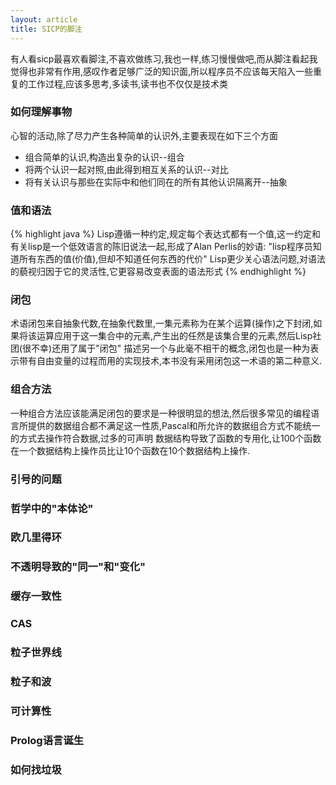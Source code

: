 ```yaml
---
layout: article
title: SICP的脚注
---
```

有人看sicp最喜欢看脚注,不喜欢做练习,我也一样,练习慢慢做吧,而从脚注看起我觉得也非常有作用,感叹作者足够广泛的知识面,所以程序员不应该每天陷入一些重复的工作过程,应该多思考,多读书,读书也不仅仅是技术类

### 如何理解事物
心智的活动,除了尽力产生各种简单的认识外,主要表现在如下三个方面

* 组合简单的认识,构造出复杂的认识--组合
* 将两个认识一起对照,由此得到相互关系的认识--对比
* 将有关认识与那些在实际中和他们同在的所有其他认识隔离开--抽象


### 值和语法
{% highlight java %}
Lisp遵循一种约定,规定每个表达式都有一个值,这一约定和有关lisp是一个低效语言的陈旧说法一起,形成了Alan Perlis的妙语:
"lisp程序员知道所有东西的值(价值),但却不知道任何东西的代价"
Lisp更少关心语法问题,对语法的藐视归因于它的灵活性,它更容易改变表面的语法形式
{% endhighlight %}


### 闭包
术语闭包来自抽象代数,在抽象代数里,一集元素称为在某个运算(操作)之下封闭,如果将该运算应用于这一集合中的元素,产生出的任然是该集合里的元素,然后Lisp社团(很不幸)还用了属于"闭包"
描述另一个与此毫不相干的概念,闭包也是一种为表示带有自由变量的过程而用的实现技术,本书没有采用闭包这一术语的第二种意义.


### 组合方法
一种组合方法应该能满足闭包的要求是一种很明显的想法,然后很多常见的编程语言所提供的数据组合都不满足这一性质,Pascal和所允许的数据组合方式不能统一的方式去操作符合数据,过多的可声明
数据结构导致了函数的专用化,让100个函数在一个数据结构上操作员比让10个函数在10个数据结构上操作.


### 引号的问题



### 哲学中的"本体论"


### 欧几里得环



### 不透明导致的"同一"和"变化"


### 缓存一致性


### CAS


### 粒子世界线


### 粒子和波

### 可计算性


### Prolog语言诞生


### 如何找垃圾
